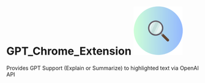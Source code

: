 # GPT_Chrome_Extension ![Demo](icon.png) 

Provides GPT Support (Explain or Summarize) to highlighted text via OpenAI API


